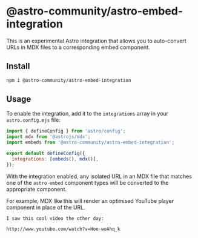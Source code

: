 # @astro-community/astro-embed-integration

This is an experimental Astro integration that allows you to auto-convert URLs in MDX files to a corresponding embed component.

## Install

```bash
npm i @astro-community/astro-embed-integration
```

## Usage

To enable the integration, add it to the `integrations` array in your `astro.config.mjs` file:

```js
import { defineConfig } from 'astro/config';
import mdx from '@astrojs/mdx';
import embeds from '@astro-community/astro-embed-integration';

export default defineConfig({
  integrations: [embeds(), mdx()],
});
```

With the integration enabled, any isolated URL in an MDX file that matches one of the `astro-embed` component types will be converted to the appropriate component.

For example, MDX like this will render an optimised YouTube player component in place of the URL.

```mdx
I saw this cool video the other day:

http://www.youtube.com/watch?v=Hoe-woAhq_k
```
